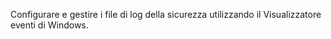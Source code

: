 Configurare e gestire i file di log della sicurezza utilizzando il Visualizzatore eventi di Windows.
